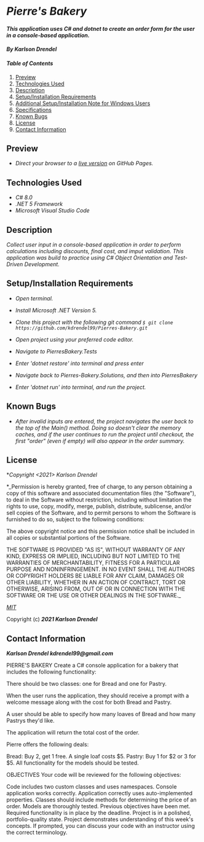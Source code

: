 # _Pierre's Bakery_

#### _This application uses C# and dotnet to create an order form for the user in a console-based application._

#### _By **Karlson Drendel**_

#### _Table of Contents_

1. [Preview](#preview)
2. [Technologies Used](#technologies)
3. [Description](#description)
4. [Setup/Installation Requirements](#setup)
5. [Additional Setup/Installation Note for Windows Users](#windows)
6. [Specifications](#specs)
7. [Known Bugs](#bugs)
8. [License](#license)
9. [Contact Information](#contact)

## Preview <a id="preview"></a>

* _Direct your browser to a [live version](kdrendel99.github.io/project/index.html) on GitHub Pages._

## Technologies Used <a id="technologies"></a>

* _C# 8.0_
* _.NET 5 Framework_
* _Microsoft Visual Studio Code_

## Description <a id="description"></a>

_Collect user input in a console-based application in order to perform calculations including discounts, final cost, and imput validation. This application was build to practice using C# Object Orientation and Test-Driven Development._


## Setup/Installation Requirements <a id="setup"></a>

* _Open terminal._

* _Install Microsoft .NET Version 5._

* _Clone this project with the following git command `$ git clone https://github.com/kdrendel99/Pierres-Bakery.git`_

* _Open project using your preferred code editor._

* _Navigate to PierresBakery.Tests_

* _Enter 'dotnet restore' into terminal and press enter_

* _Navigate back to Pierres-Bakery.Solutions, and then into PierresBakery_

* _Enter 'dotnet run' into terminal, and run the project._

## Known Bugs <a id="bugs"></a>
* _After invalid inputs are entered, the project navigates the user back to the top of the Main() method. Doing so doesn't clear the memory caches, and if the user continues to run the project until checkout, the first "order" (even if empty) will also appear in the order summary._


## License <a id="license"></a>

*_Copyright <2021> Karlson Drendel_

*_Permission is hereby granted, free of charge, to any person obtaining a copy of this software and associated documentation files (the "Software"), to deal in the Software without restriction, including without limitation the rights to use, copy, modify, merge, publish, distribute, sublicense, and/or sell copies of the Software, and to permit persons to whom the Software is furnished to do so, subject to the following conditions:

The above copyright notice and this permission notice shall be included in all copies or substantial portions of the Software.

THE SOFTWARE IS PROVIDED "AS IS", WITHOUT WARRANTY OF ANY KIND, EXPRESS OR IMPLIED, INCLUDING BUT NOT LIMITED TO THE WARRANTIES OF MERCHANTABILITY, FITNESS FOR A PARTICULAR PURPOSE AND NONINFRINGEMENT. IN NO EVENT SHALL THE AUTHORS OR COPYRIGHT HOLDERS BE LIABLE FOR ANY CLAIM, DAMAGES OR OTHER LIABILITY, WHETHER IN AN ACTION OF CONTRACT, TORT OR OTHERWISE, ARISING FROM, OUT OF OR IN CONNECTION WITH THE SOFTWARE OR THE USE OR OTHER DEALINGS IN THE SOFTWARE._


*[MIT](https://choosealicense.com/licenses/mit/)*

Copyright (c) **_2021 Karlson Drendel_**

## Contact Information <a id="contact"></a>
**_Karlson Drendel kdrendel99@gmail.com_**










PIERRE'S BAKERY
Create a C# console application for a bakery that includes the following functionality:

There should be two classes: one for Bread and one for Pastry.

When the user runs the application, they should receive a prompt with a welcome message along with the cost for both Bread and Pastry.

A user should be able to specify how many loaves of Bread and how many Pastrys they'd like.

The application will return the total cost of the order.

Pierre offers the following deals:

Bread: Buy 2, get 1 free. A single loaf costs $5.
Pastry: Buy 1 for \$2 or 3 for $5.
All functionality for the models should be tested.

OBJECTIVES
Your code will be reviewed for the following objectives:

Code includes two custom classes and uses namespaces.
Console application works correctly.
Application correctly uses auto-implemented properties.
Classes should include methods for determining the price of an order.
Models are thoroughly tested.
Previous objectives have been met.
Required functionality is in place by the deadline.
Project is in a polished, portfolio-quality state.
Project demonstrates understanding of this week's concepts. If prompted, you can discuss your code with an instructor using the correct terminology.